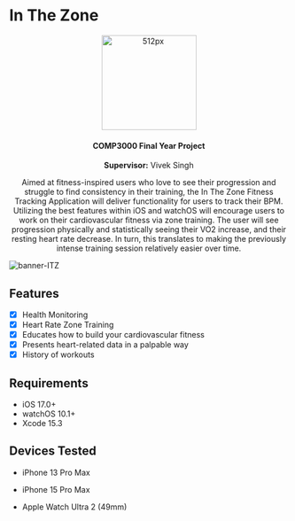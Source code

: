 # In The Zone

<p align="center">
  <a href="https://github.com/alex-brankin/In-The-Zone">
  <img src="https://github.com/alex-brankin/In-The-Zone/blob/main/Design/512px.png" alt="512px" border="0" width="171" height="171">
  </a>
</p>

  

<div align="center">
  <b><h4>COMP3000 Final Year Project</h4></b>
  <p><b>Supervisor:</b> Vivek Singh</p>
  Aimed at fitness-inspired users who love to see their progression and struggle to find consistency in their training, the In The Zone Fitness Tracking Application will deliver functionality for users to track their BPM. Utilizing the best features within iOS and watchOS will encourage users to work on their cardiovascular fitness via zone training. The user will see progression physically and statistically seeing their VO2 increase, and their resting heart rate decrease. In turn, this translates to making the previously intense training session relatively easier over time.
</div><p></p>

<img src="https://github.com/alex-brankin/In-The-Zone/blob/main/Design/bannerITZ.png?raw=true" alt="banner-ITZ" border="0">

## Features

- [x] Health Monitoring
- [x] Heart Rate Zone Training
- [x] Educates how to build your cardiovascular fitness
- [x] Presents heart-related data in a palpable way
- [x] History of workouts

## Requirements

- iOS 17.0+
- watchOS 10.1+
- Xcode 15.3

## Devices Tested

* iPhone 13 Pro Max

* iPhone 15 Pro Max

* Apple Watch Ultra 2 (49mm)
